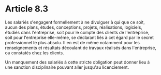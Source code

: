 # Article 8.3

Les salariés s'engagent formellement à ne divulguer à qui que ce soit, aucun des plans, études, conceptions, projets, réalisations, logiciels, étudiés dans l'entreprise, soit pour le compte des clients de l'entreprise, soit pour l'entreprise elle-même, se déclarant liés à cet égard par le secret professionnel le plus absolu. Il en est de même notamment pour les renseignements et résultats découlant de travaux réalisés dans l'entreprise, ou constatés chez les clients.

Un manquement des salariés à cette stricte obligation peut donner lieu à une sanction disciplinaire pouvant aller jusqu'au licenciement.

